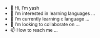 - 👋 Hi, I’m yash
- 👀 I’m interested in learning languages ...
- 🌱 I’m currently learning c language ...
- 💞️ I’m looking to collaborate on ...
- 📫 How to reach me  ...

<!---
yashuop7987/yashuop7987 is a ✨ special ✨ repository because its `README.md` (this file) appears on your GitHub profile.
You can click the Preview link to take a look at your changes.
--->

